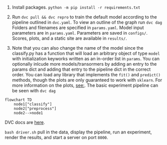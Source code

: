 1. Install packages. `python -m pip install -r requirements.txt`

2. Run `dvc pull && dvc repro` to train the default model according to the pipeline outlined in `dvc.yaml`. To view an outline of the graph run `dvc dag`
Folders and filenames are specified in `params.yaml`. Model input parameters are in `params.yaml`. Parameters are saved in `configs/`. Scores, plots, and a static site are available in `results/`. 

3. Note that you can also change the name of the model since the classify.py has a function that will load an arbitrary object of type `model` with initialization keyworks written as an in-order list in `params`. You can optionally inlcude more models/transormers by adding  an entry to the params dict and adding that entry to the pipeline dict in the correct order. You can load any library that implements the `fit()` and `predict()` methods, though the plots are only guaranteed to work with `sklearn`. For more information on the plots, [see:](https://www.scikit-yb.org/en/latest/api/contrib/wrapper.html). 
The basic experiment pipeline can be seen with
```dvc dag```
```mermaid
flowchart TD
	node1["classify"]
	node2["preprocess"]
	node2-->node1
```
DVC docs are [here](dvc.org/doc). 


```bash driver.sh``` pull in the data, display the pipeline, run an experiment, render the results, and start a server on port `8000`.
